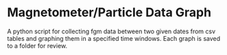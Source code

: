 # Magnetometer/Particle Data Graph
A python script for collecting fgm data between two given dates from csv tables and graphing them in a specified time windows. Each graph is saved to a folder for review.
